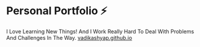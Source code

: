 # Personal Portfolio ⚡️
I Love Learning New Things!  And I Work Really Hard To Deal With Problems And Challenges In The Way. [vadikashyap.github.io](https://vadikashyap.github.io/)
